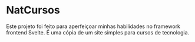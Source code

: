 # NatCursos
Este projeto foi feito para aperfeiçoar minhas habilidades no framework frontend Svelte. É uma cópia de um site simples para cursos de tecnologia.
